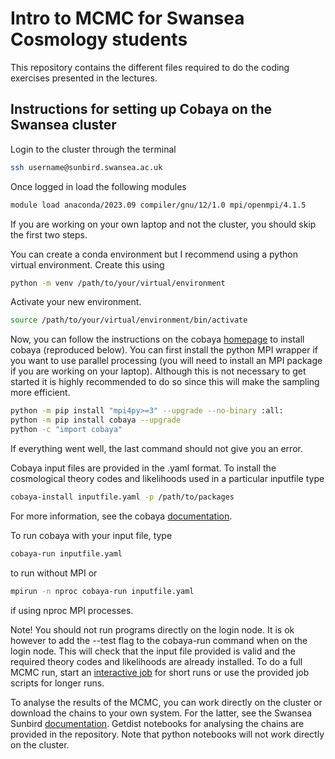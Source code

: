 # Intro to MCMC for Swansea Cosmology students

This repository contains the different files required to do the coding exercises presented in the lectures.

## Instructions for setting up Cobaya on the Swansea cluster

Login to the cluster through the terminal
```bash
ssh username@sunbird.swansea.ac.uk
```

Once logged in load the following modules
```bash
module load anaconda/2023.09 compiler/gnu/12/1.0 mpi/openmpi/4.1.5
```
If you are working on your own laptop and not the cluster, you should skip the first two steps.

You can create a conda environment but I recommend using a python virtual environment. Create this using
```bash
python -m venv /path/to/your/virtual/environment
```

Activate your new environment.
```bash
source /path/to/your/virtual/environment/bin/activate
```

Now, you can follow the instructions on the cobaya [homepage](https://cobaya.readthedocs.io/en/latest/installation.html) to install cobaya (reproduced below). You can first install the python MPI wrapper if you want to use parallel processing (you will need to install an MPI package if you are working on your laptop). Although this is not necessary to get started it is highly recommended to do so since this will make the sampling more efficient.
```bash
python -m pip install "mpi4py>=3" --upgrade --no-binary :all:
python -m pip install cobaya --upgrade
python -c "import cobaya"
```
If everything went well, the last command should not give you an error.

Cobaya input files are provided in the .yaml format. To install the cosmological theory codes and likelihoods used in a particular inputfile type
```bash
cobaya-install inputfile.yaml -p /path/to/packages
```
For more information, see the cobaya [documentation](https://cobaya.readthedocs.io/en/latest/index.html).

To run cobaya with your input file, type
```bash
cobaya-run inputfile.yaml 
```
to run without MPI or 
```bash
mpirun -n nproc cobaya-run inputfile.yaml 
```
if using nproc MPI processes.

Note! You should not run programs directly on the login node. It is ok however to add the --test flag to the cobaya-run command when on the login node. This will check that the input file provided is valid and the required theory codes and likelihoods are already installed. To do a full MCMC run, start an [interactive job](https://supercomputingwales.github.io/SCW-tutorial/04-running-jobs/) for short runs or use the provided job scripts for longer runs. 

To analyse the results of the MCMC, you can work directly on the cluster or download the chains to your own system. For the latter, see the Swansea Sunbird [documentation](https://supercomputingwales.github.io/SCW-tutorial/03-moving-data/). Getdist notebooks for analysing the chains are provided in the repository. Note that python notebooks will not work directly on the cluster.



